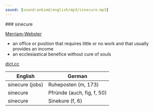 ```yaml
---
sound: [sound:ankimd/english/mp3/sinecure.mp3]
---
```


\### sinecure

[Merriam-Webster](https://www.merriam-webster.com/dictionary/sinecure)

- an office or position that requires little or no work and that usually provides an income
- an ecclesiastical benefice without cure of souls

[dict.cc](https://www.dict.cc/sinecure)

| English        | German       |
| -------------- | ------------ |
| sinecure (jobs) | Ruheposten (m, 173) |
| sinecure | Pfründe (auch, fig, f, 50) |
| sinecure | Sinekure (f, 6) |
